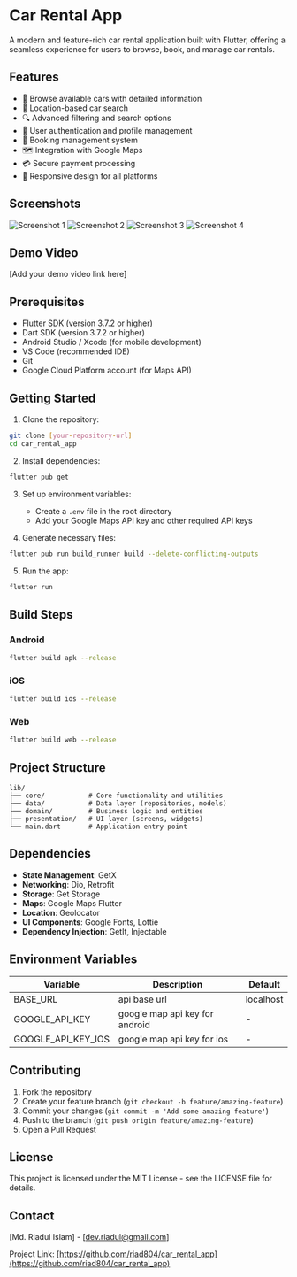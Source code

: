 # Car Rental App

A modern and feature-rich car rental application built with Flutter, offering a seamless experience for users to browse, book, and manage car rentals.

## Features

- 🚗 Browse available cars with detailed information
- 📍 Location-based car search
- 🔍 Advanced filtering and search options
- 📱 User authentication and profile management
- 📅 Booking management system
- 🗺️ Integration with Google Maps
- 💳 Secure payment processing
- 📱 Responsive design for all platforms

## Screenshots

![Screenshot 1](screenshots/screenshot_1.png)
![Screenshot 2](screenshots/screenshot_2.png)
![Screenshot 3](screenshots/screenshot_3.png)
![Screenshot 4](screenshots/screenshot_4.png)

## Demo Video

[Add your demo video link here]

## Prerequisites

- Flutter SDK (version 3.7.2 or higher)
- Dart SDK (version 3.7.2 or higher)
- Android Studio / Xcode (for mobile development)
- VS Code (recommended IDE)
- Git
- Google Cloud Platform account (for Maps API)

## Getting Started

1. Clone the repository:
```bash
git clone [your-repository-url]
cd car_rental_app
```

2. Install dependencies:
```bash
flutter pub get
```

3. Set up environment variables:
   - Create a `.env` file in the root directory
   - Add your Google Maps API key and other required API keys

4. Generate necessary files:
```bash
flutter pub run build_runner build --delete-conflicting-outputs
```

5. Run the app:
```bash
flutter run
```

## Build Steps

### Android
```bash
flutter build apk --release
```

### iOS
```bash
flutter build ios --release
```

### Web
```bash
flutter build web --release
```

## Project Structure

```
lib/
├── core/           # Core functionality and utilities
├── data/           # Data layer (repositories, models)
├── domain/         # Business logic and entities
├── presentation/   # UI layer (screens, widgets)
└── main.dart       # Application entry point
```

## Dependencies

- **State Management**: GetX
- **Networking**: Dio, Retrofit
- **Storage**: Get Storage
- **Maps**: Google Maps Flutter
- **Location**: Geolocator
- **UI Components**: Google Fonts, Lottie
- **Dependency Injection**: GetIt, Injectable


## Environment Variables

| Variable | Description | Default |
|----------|-------------|---------|
| BASE_URL | api base url | localhost |
| GOOGLE_API_KEY | google map api key for android | - |
| GOOGLE_API_KEY_IOS | google map api key for ios | - |


## Contributing

1. Fork the repository
2. Create your feature branch (`git checkout -b feature/amazing-feature`)
3. Commit your changes (`git commit -m 'Add some amazing feature'`)
4. Push to the branch (`git push origin feature/amazing-feature`)
5. Open a Pull Request

## License

This project is licensed under the MIT License - see the LICENSE file for details.

## Contact

[Md. Riadul Islam] - [dev.riadul@gmail.com]

Project Link: [https://github.com/riad804/car_rental_app](https://github.com/riad804/car_rental_app)
